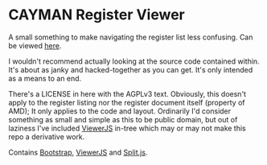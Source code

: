 CAYMAN Register Viewer
====

A small something to make navigating the register list less confusing. Can be
viewed [here](https://docs.bob131.so/cayman-regs/).

I wouldn't recommend actually looking at the source code contained within. It's
about as janky and hacked-together as you can get. It's only intended as a means
to an end.

There's a LICENSE in here with the AGPLv3 text. Obviously, this doesn't apply to
the register listing nor the register document itself (property of AMD); It only
applies to the code and layout. Ordinarily I'd consider something as small and
simple as this to be public domain, but out of laziness I've included
[ViewerJS][ViewerJS] in-tree which may or may not make this repo a derivative
work.

Contains [Bootstrap](https://getbootstrap.com), [ViewerJS][ViewerJS] and
[Split.js](https://nathancahill.github.io/Split.js/).

[ViewerJS]: http://viewerjs.org
